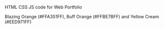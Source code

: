 HTML CSS JS code for Web Portfolio

Blazing Orange (#FFA351FF), Buff Orange (#FFBE7BFF) and Yellow Cream (#EED971FF) 

